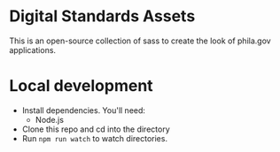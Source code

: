 # Digital Standards Assets
This is an open-source collection of sass to create the look of phila.gov applications.


# Local development
- Install dependencies. You'll need:
  - Node.js
- Clone this repo and cd into the directory
- Run `npm run watch` to watch directories.
